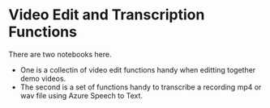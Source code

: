 # Video Edit and Transcription Functions

There are two notebooks here. 
- One is a collectin of video edit functions handy when editting together demo videos.
- The second is a set of functions handy to transcribe a recording mp4 or wav file using Azure Speech to Text.

